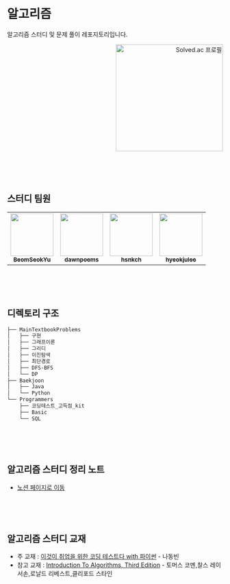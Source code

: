 # 알고리즘
알고리즘 스터디 및 문제 풀이 레포지토리입니다.

<div align="right">
  <a href="https://solved.ac/ro1864">
    <img align="" width="250px" src="http://mazassumnida.wtf/api/v2/generate_badge?boj=ro1864" alt="Solved.ac 프로필">
  </a>
</div>

<br><br><br>


## 스터디 팀원
<table>
  <tbody>
    <tr>
      <td align="center"><a href="https://github.com/BeomSeokYu"><img src="https://avatars.githubusercontent.com/u/69231700?v=4" width="100px;" alt=""/><br /><sub><b>BeomSeokYu</b></sub></a><br /></td>
      <td align="center"><a href="https://github.com/dawnpoems"><img src="https://avatars.githubusercontent.com/u/108113517?s=60&v=4" width="100px;" alt=""/><br /><sub><b>dawnpoems</b></sub></a><br /></td>
      <td align="center"><a href="https://github.com/hsnkch"><img src="https://avatars.githubusercontent.com/u/111720919?v=4" width="100px;" alt=""/><br /><sub><b>hsnkch</b></sub></a><br /></td>
      <td align="center"><a href="https://github.com/hyeokjulee"><img src="https://avatars.githubusercontent.com/u/122426157?v=4" width="100px;" alt=""/><br /><sub><b>hyeokjulee</b></sub></a><br /></td>
    </tr>
  </tbody>
</table>

<br><br><br>


## 디렉토리 구조
```bash
├── MainTextbookProblems
│   ├── 구현
│   ├── 그래프이론
│   ├── 그리디
│   ├── 이진탐색
│   ├── 최단경로
│   ├── DFS-BFS
│   └── DP
├── Baekjoon
│   ├── Java
│   └── Python
└── Programmers
    ├── 코딩테스트_고득점_kit
    ├── Basic
    └── SQL

```

<br><br><br>


## 알고리즘 스터디 정리 노트
- [노션 페이지로 이동](https://bsnote.notion.site/fed6cf66eef24ee9a6cd4950a535f805?pvs=4 "알고리즘 정리")

<br><br><br>


## 알고리즘 스터디 교재
- 주 교재 : [이것이 취업을 위한 코딩 테스트다 with 파이썬](https://search.shopping.naver.com/book/catalog/32441237189?cat_id=50010920&frm=PBOKMOD&query=%EC%9D%B4%EA%B2%83%EC%9D%B4+%EC%B7%A8%EC%97%85%EC%9D%84+%EC%9C%84%ED%95%9C+%EC%BD%94%EB%94%A9+%ED%85%8C%EC%8A%A4%ED%8A%B8%EB%8B%A4+with+%ED%8C%8C%EC%9D%B4%EC%8D%AC&NaPm=ct%3Dljcro3y0%7Cci%3D69616426f40c84ddd4f1917c0d079d7a541c240d%7Ctr%3Dboknx%7Csn%3D95694%7Chk%3D91d5454ec150b20aa7238393902c39bf24f8bcb9) - 나동빈
- 참고 교재 : [Introduction To Algorithms, Third Edition](https://search.shopping.naver.com/book/catalog/32442693885?cat_id=50010921&frm=PBOKPRO&query=Introduction+to+Algorithms&NaPm=ct%3Dljcwra2w%7Cci%3D7a85a7d77194a0fdbdf8839535bf94ddb308e420%7Ctr%3Dboknx%7Csn%3D95694%7Chk%3Dce072874859e647b94504a70248cc13bb770fad6) - 토머스 코멘,찰스 레이서손,로날드 리베스트,클리포드 스타인

<br><br><br>

